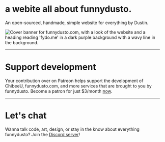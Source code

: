 # a webite all about funnydusto.
An open-sourced, handmade, simple website for everything by Dustin.

![Cover banner for funnydusto.com, with a look of the website and a heading reading 'fydo.me' in a dark purple background with a wavy line in the background.](assets/images/github/fydocover.png)

***

# Support development
Your contribution over on Patreon helps support the development of ChibeeU, funnydusto.com, and more services that are brought to you by funnydusto. Become a patron for just $3/month [now](https://patreon.com/funnydusto "Support funnydusto on Patreon").

***

# Let's chat
Wanna talk code, art, design, or stay in the know about everything funnydusto? Join the [Discord server](https://discord.gg/A3wQWfKVyk "Join dustin's lounge")!